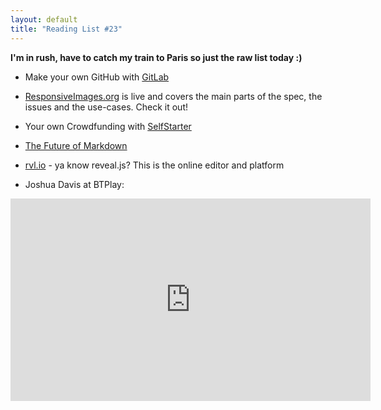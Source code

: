 ```yaml
---
layout: default
title: "Reading List #23"
---
```


**I'm in rush, have to catch my train to Paris so just the raw list today :)**

- Make your own GitHub with [GitLab](https://github.com/gitlabhq/gitlabhq)

- [ResponsiveImages.org](http://responsiveimages.org/) is live and covers the main parts of the spec, the issues and the use-cases. Check it out!

- Your own Crowdfunding with [SelfStarter](http://selfstarter.us/)

- [The Future of Markdown](http://www.codinghorror.com/blog/2012/10/the-future-of-markdown.html)

- [rvl.io](http://www.rvl.io/anselm) - ya know reveal.js? This is the online editor and platform

- Joshua Davis at BTPlay:  
<iframe src="http://player.vimeo.com/video/52161889?title=0&amp;byline=0&amp;portrait=0&amp;badge=0&amp;color=8b5e3b" width="576" height="324" frameborder="0" webkitAllowFullScreen mozallowfullscreen allowFullScreen></iframe>